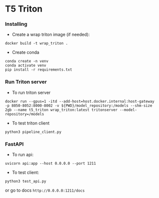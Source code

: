 # T5 Triton

### Installing

- Create a wrap triton image (if needed):
```
docker build -t wrap_triton .
```

- Create conda 
```
conda create -n venv
conda activate venv
pip install -r requirements.txt
```

### Run Triton server
- To run triton server
```
docker run --gpus=1 -itd --add-host=host.docker.internal:host-gateway -p 8050-8052:8000-8002 -v ${PWD}/model_repository:/models --shm-size 2gb --name t5_triton wrap_triton:latest tritonserver --model-repository=/models
```
- To test triton client
```
python3 pipeline_client.py
```

### FastAPI
- To run api:
```
uvicorn api:app --host 0.0.0.0 --port 1211
```

- To test client:
```
python3 test_api.py
```

or go to docs `http://0.0.0.0:1211/docs`
